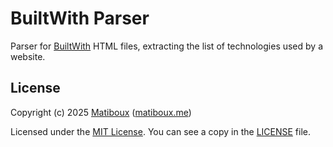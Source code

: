 # BuiltWith Parser

Parser for [BuiltWith](https://builtwith.com/) HTML files, extracting the list of technologies used by a website.


## License

Copyright (c) 2025 [Matiboux](https://github.com/matiboux) ([matiboux.me](https://matiboux.me))

Licensed under the [MIT License](https://opensource.org/license/MIT). You can see a copy in the [LICENSE](LICENSE) file.
